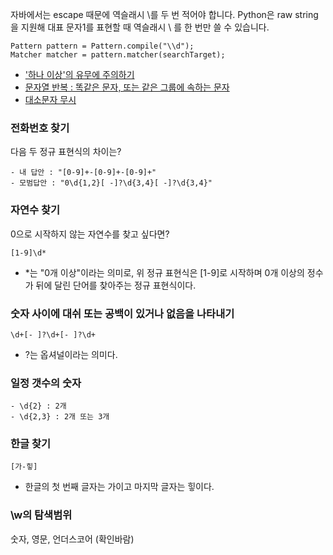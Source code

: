 자바에서는 escape 때문에 역슬래시 \를 두 번 적어야 합니다.
Python은 raw string을 지원해 대표 문자1를 표현할 때 역슬래시 \ 를 한 번만 쓸 수 있습니다. 
```
Pattern pattern = Pattern.compile("\\d");
Matcher matcher = pattern.matcher(searchTarget);
```

- ['하나 이상'의 유무에 주의하기](https://github.com/AtomicLiquors/Algorithm_Practice/blob/main/regex/Main_9996.java)
- [문자열 반복 : 똑같은 문자, 또는 같은 그룹에 속하는 문자](https://github.com/AtomicLiquors/Algorithm_Practice/blob/main/regex/Main_4659.java)
- [대소문자 무시](https://github.com/AtomicLiquors/Algorithm_Practice/blob/main/regex/Main_5698.java)
  

### 전화번호 찾기
다음 두 정규 표현식의 차이는?
```
- 내 답안 : "[0-9]+-[0-9]+-[0-9]+"
- 모범답안 : "0\d{1,2}[ -]?\d{3,4}[ -]?\d{3,4}"
```

  

### 자연수 찾기
0으로 시작하지 않는 자연수를 찾고 싶다면?
```
[1-9]\d*
```
- *는 "0개 이상"이라는 의미로, 위 정규 표현식은 [1-9]로 시작하며 0개 이상의 정수가 뒤에 달린 단어를 찾아주는 정규 표현식이다.


  
### 숫자 사이에 대쉬 또는 공백이 있거나 없음을 나타내기
```
\d+[- ]?\d+[- ]?\d+
```
- ?는 옵셔널이라는 의미다.

  
### 일정 갯수의 숫자
```
- \d{2} : 2개
- \d{2,3} : 2개 또는 3개
```




### 한글 찾기
```
[가-힣]
```
- 한글의 첫 번째 글자는 가이고 마지막 글자는 힣이다.


### \w의 탐색범위
숫자, 영문, 언더스코어
(확인바람)

